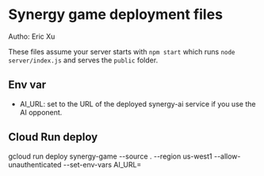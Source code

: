 # Synergy game deployment files

Autho: Eric Xu

These files assume your server starts with `npm start` which runs `node server/index.js` and serves the `public` folder.

## Env var
- AI_URL: set to the URL of the deployed synergy-ai service if you use the AI opponent.

## Cloud Run deploy
gcloud run deploy synergy-game --source . --region us-west1 --allow-unauthenticated --set-env-vars AI_URL=<your-ai-url>
